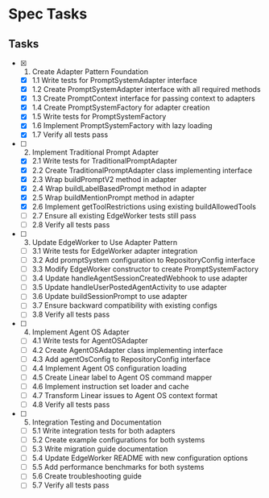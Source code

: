 # Spec Tasks

## Tasks

- [x] 1. Create Adapter Pattern Foundation
  - [x] 1.1 Write tests for PromptSystemAdapter interface
  - [x] 1.2 Create PromptSystemAdapter interface with all required methods
  - [x] 1.3 Create PromptContext interface for passing context to adapters
  - [x] 1.4 Create PromptSystemFactory for adapter creation
  - [x] 1.5 Write tests for PromptSystemFactory
  - [x] 1.6 Implement PromptSystemFactory with lazy loading
  - [x] 1.7 Verify all tests pass

- [ ] 2. Implement Traditional Prompt Adapter
  - [x] 2.1 Write tests for TraditionalPromptAdapter
  - [x] 2.2 Create TraditionalPromptAdapter class implementing interface
  - [x] 2.3 Wrap buildPromptV2 method in adapter
  - [x] 2.4 Wrap buildLabelBasedPrompt method in adapter
  - [x] 2.5 Wrap buildMentionPrompt method in adapter
  - [x] 2.6 Implement getToolRestrictions using existing buildAllowedTools
  - [ ] 2.7 Ensure all existing EdgeWorker tests still pass
  - [ ] 2.8 Verify all tests pass

- [ ] 3. Update EdgeWorker to Use Adapter Pattern
  - [ ] 3.1 Write tests for EdgeWorker adapter integration
  - [ ] 3.2 Add promptSystem configuration to RepositoryConfig interface
  - [ ] 3.3 Modify EdgeWorker constructor to create PromptSystemFactory
  - [ ] 3.4 Update handleAgentSessionCreatedWebhook to use adapter
  - [ ] 3.5 Update handleUserPostedAgentActivity to use adapter
  - [ ] 3.6 Update buildSessionPrompt to use adapter
  - [ ] 3.7 Ensure backward compatibility with existing configs
  - [ ] 3.8 Verify all tests pass

- [ ] 4. Implement Agent OS Adapter
  - [ ] 4.1 Write tests for AgentOSAdapter
  - [ ] 4.2 Create AgentOSAdapter class implementing interface
  - [ ] 4.3 Add agentOsConfig to RepositoryConfig interface
  - [ ] 4.4 Implement Agent OS configuration loading
  - [ ] 4.5 Create Linear label to Agent OS command mapper
  - [ ] 4.6 Implement instruction set loader and cache
  - [ ] 4.7 Transform Linear issues to Agent OS context format
  - [ ] 4.8 Verify all tests pass

- [ ] 5. Integration Testing and Documentation
  - [ ] 5.1 Write integration tests for both adapters
  - [ ] 5.2 Create example configurations for both systems
  - [ ] 5.3 Write migration guide documentation
  - [ ] 5.4 Update EdgeWorker README with new configuration options
  - [ ] 5.5 Add performance benchmarks for both systems
  - [ ] 5.6 Create troubleshooting guide
  - [ ] 5.7 Verify all tests pass
